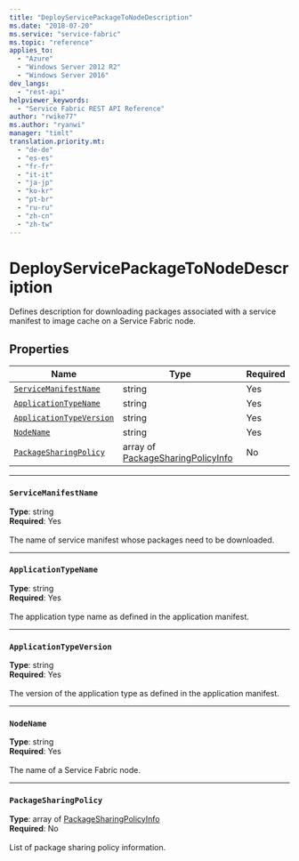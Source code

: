 ```yaml
---
title: "DeployServicePackageToNodeDescription"
ms.date: "2018-07-20"
ms.service: "service-fabric"
ms.topic: "reference"
applies_to: 
  - "Azure"
  - "Windows Server 2012 R2"
  - "Windows Server 2016"
dev_langs: 
  - "rest-api"
helpviewer_keywords: 
  - "Service Fabric REST API Reference"
author: "rwike77"
ms.author: "ryanwi"
manager: "timlt"
translation.priority.mt: 
  - "de-de"
  - "es-es"
  - "fr-fr"
  - "it-it"
  - "ja-jp"
  - "ko-kr"
  - "pt-br"
  - "ru-ru"
  - "zh-cn"
  - "zh-tw"
---
```

# DeployServicePackageToNodeDescription

Defines description for downloading packages associated with a service manifest to image cache on a Service Fabric node.


## Properties
| Name | Type | Required |
| --- | --- | --- |
| [`ServiceManifestName`](#servicemanifestname) | string | Yes |
| [`ApplicationTypeName`](#applicationtypename) | string | Yes |
| [`ApplicationTypeVersion`](#applicationtypeversion) | string | Yes |
| [`NodeName`](#nodename) | string | Yes |
| [`PackageSharingPolicy`](#packagesharingpolicy) | array of [PackageSharingPolicyInfo](sfclient-model-packagesharingpolicyinfo.md) | No |

____
### `ServiceManifestName`
__Type__: string <br/>
__Required__: Yes<br/>
<br/>
The name of service manifest whose packages need to be downloaded.

____
### `ApplicationTypeName`
__Type__: string <br/>
__Required__: Yes<br/>
<br/>
The application type name as defined in the application manifest.

____
### `ApplicationTypeVersion`
__Type__: string <br/>
__Required__: Yes<br/>
<br/>
The version of the application type as defined in the application manifest.

____
### `NodeName`
__Type__: string <br/>
__Required__: Yes<br/>
<br/>
The name of a Service Fabric node.

____
### `PackageSharingPolicy`
__Type__: array of [PackageSharingPolicyInfo](sfclient-model-packagesharingpolicyinfo.md) <br/>
__Required__: No<br/>
<br/>
List of package sharing policy information.
